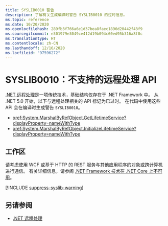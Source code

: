 ```yaml
---
title: SYSLIB0010 警告
description: 了解有关生成编译时警告 SYSLIB0010 的过时信息。
ms.topic: reference
ms.date: 10/20/2020
ms.openlocfilehash: 289fb3f766a6e1d37bea8faec1896d20442f43f9
ms.sourcegitcommit: e301979e3049ce412d19b094c60ed95b316a8f8c
ms.translationtype: HT
ms.contentlocale: zh-CN
ms.lasthandoff: 12/16/2020
ms.locfileid: "97596272"
---
```

# <a name="syslib0010-unsupported-remoting-apis"></a>SYSLIB0010：不支持的远程处理 API

[.NET 远程处理](/previous-versions/dotnet/netframework-1.1/kwdt6w2k(v=vs.71))是一项传统技术，基础结构仅存在于 .NET Framework 中。 从 .NET 5.0 开始，以下与远程处理相关的 API 标记为已过时。 在代码中使用这些 API 会在编译时生成警告 `SYSLIB0010`。

- <xref:System.MarshalByRefObject.GetLifetimeService?displayProperty=nameWithType>
- <xref:System.MarshalByRefObject.InitializeLifetimeService?displayProperty=nameWithType>

## <a name="workarounds"></a>工作区

请考虑使用 WCF 或基于 HTTP 的 REST 服务与其他应用程序的对象或跨计算机进行通信。 有关详细信息，请参阅 [.NET Framework 技术在 .NET Core 上不可用](../../porting/net-framework-tech-unavailable.md)。

[!INCLUDE [suppress-syslib-warning](../../../../includes/suppress-syslib-warning.md)]

## <a name="see-also"></a>另请参阅

- [.NET 远程处理](/previous-versions/dotnet/netframework-1.1/kwdt6w2k(v=vs.71))
